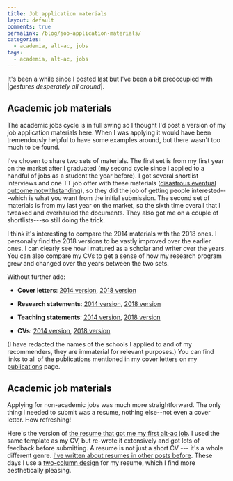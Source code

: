 ```yaml
---
title: Job application materials
layout: default
comments: true
permalink: /blog/job-application-materials/
categories:
  - academia, alt-ac, jobs
tags:
  - academia, alt-ac, jobs
---
```


It's been a while since I posted last but I've been a bit preoccupied with \|*gestures desperately all around*\|.

## Academic job materials

The academic jobs cycle is in full swing so I thought I'd post a version of my job application materials here. When I was applying it would have been tremendously helpful to have some examples around, but there wasn't too much to be found. 

I've chosen to share two sets of materials. The first set is from my first year on the market after I graduated (my second cycle since I applied to a handful of jobs as a student the year before). I got several shortlist interviews and one TT job offer with these materials ([disastrous eventual outcome notwithstanding](https://hkotek.com/blog/on-leaving-academia/)), so they did the job of getting people interested---which is what you want from the initial submission. The second set of materials is from my last year on the market, so the sixth time overall that I tweaked and overhauled the documents. They also got me on a couple of shortlists---so still doing the trick. 

I think it's interesting to compare the 2014 materials with the 2018 ones. I personally find the 2018 versions to be vastly improved over the earlier ones. I can clearly see how I matured as a scholar and writer over the years. You can also compare my CVs to get a sense of how my research program grew and changed over the years between the two sets. 

Without further ado: 

* **Cover letters**: [2014 version](https://hkotek.com/job_materials/Kotek-cover-letter-2014.pdf), [2018 version](https://hkotek.com/job_materials/Kotek-cover-letter-2018.pdf)

* **Research statements**: [2014 version](https://hkotek.com/job_materials/Kotek-research-statement-2014.pdf), [2018 version](https://hkotek.com/job_materials/Kotek-research-statement-2018.pdf)

* **Teaching statements**: [2014 version](https://hkotek.com/job_materials/Kotek-teaching-statement-2014.pdf), [2018 version](https://hkotek.com/job_materials/Kotek-teaching-statement-2018.pdf)

* **CVs**: [2014 version](https://hkotek.com/job_materials/KotekCV-2014.pdf), [2018 version](https://hkotek.com/job_materials/KotekCV-2018.pdf)

(I have redacted the names of the schools I applied to and of my recommenders, they are immaterial for relevant purposes.) You can find links to all of the publications mentioned in my cover letters on my [publications](https://hkotek.com/publications.html) page.

## Academic job materials

Applying for non-academic jobs was much more straightforward. The only thing I needed to submit was a resume, nothing else--not even a cover letter. How refreshing! 

Here's the version of [the resume that got me my first alt-ac job](https://hkotek.com/job_materials/KotekResume-AppleApp.pdf). I used the same template as my CV, but re-wrote it extensively and got lots of feedback before submitting. A resume is not just a short CV --- it's a whole different genre. [I've written about resumes in other posts before](https://hkotek.com/blog/altac-transferable_skills/). These days I use a [two-column design](https://hkotek.com/KotekResume-2col.pdf) for my resume, which I find more aesthetically pleasing.
